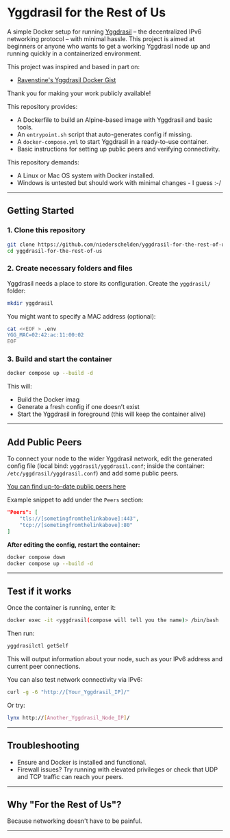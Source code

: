 # Yggdrasil for the Rest of Us

A simple Docker setup for running [Yggdrasil](https://yggdrasil-network.github.io/) – the decentralized IPv6 networking protocol – with minimal hassle. This project is aimed at beginners or anyone who wants to get a working Yggdrasil node up and running quickly in a containerized environment.

This project was inspired and based in part on:

- [Ravenstine's Yggdrasil Docker Gist](https://gist.github.com/Ravenstine/707180ef29e9d37a8f816e019ca32dbf)

Thank you for making your work publicly available!

This repository provides:
- A Dockerfile to build an Alpine-based image with Yggdrasil and basic tools.
- An `entrypoint.sh` script that auto-generates config if missing.
- A `docker-compose.yml` to start Yggdrasil in a ready-to-use container.
- Basic instructions for setting up public peers and verifying connectivity.

This repository demands:
- A Linux or Mac OS system with Docker installed.
- Windows is untested but should work with minimal changes - I guess :-/

---

## Getting Started

### 1. Clone this repository

```bash
git clone https://github.com/niederschelden/yggdrasil-for-the-rest-of-us.git
cd yggdrasil-for-the-rest-of-us
```

### 2. Create necessary folders and files

Yggdrasil needs a place to store its configuration. Create the `yggdrasil/` folder:

```bash
mkdir yggdrasil
```
You might want to specify a MAC address (optional):

```bash
cat <<EOF > .env
YGG_MAC=02:42:ac:11:00:02
EOF
```

### 3. Build and start the container

```bash
docker compose up --build -d
```

This will:
- Build the Docker imag
- Generate a fresh config if one doesn’t exist
- Start the Yggdrasil in foreground (this will keep the container alive)

---

## Add Public Peers

To connect your node to the wider Yggdrasil network, edit the generated config file (local bind: `yggdrasil/yggdrasil.conf`; inside the container: `/etc/yggdrasil/yggdrasil.conf`) and add some public peers.

[You can find up-to-date public peers here](https://publicpeers.neilalexander.dev/)

Example snippet to add under the `Peers` section:

```json
"Peers": [
    "tls://[sometingfromthelinkabove]:443",
    "tcp://[sometingfromthelinkabove]:80"
]
```

**After editing the config, restart the container:**

```bash
docker compose down
docker compose up --build -d
```

---

## Test if it works

Once the container is running, enter it:

```bash
docker exec -it <yggdrasil(compose will tell you the name)> /bin/bash
```

Then run:

```bash
yggdrasilctl getSelf
```

This will output information about your node, such as your IPv6 address and current peer connections.

You can also test network connectivity via IPv6:

```bash
curl -g -6 "http://[Your_Yggdrasil_IP]/"
```

Or try:

```bash
lynx http://[Another_Yggdrasil_Node_IP]/
```

---

## Troubleshooting

- Ensure and Docker is installed and functional.
- Firewall issues? Try running with elevated privileges or check that UDP and TCP traffic can reach your peers.

---

## Why "For the Rest of Us"?

Because networking doesn't have to be painful.

---


